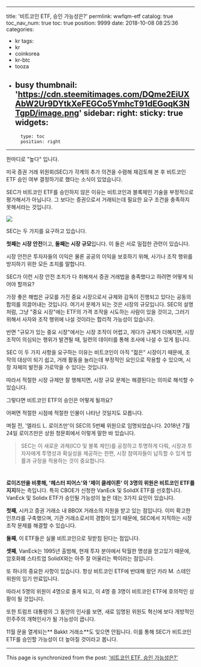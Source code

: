 
---
title: '비트코인 ETF, 승인 가능성은?'
permlink: wwfqm-etf
catalog: true
toc_nav_num: true
toc: true
position: 9999
date: 2018-10-08 08:25:36
categories:
- kr
tags:
- kr
- coinkorea
- kr-btc
- tooza
- busy
thumbnail: 'https://cdn.steemitimages.com/DQme2EiUXAbW2Ur9DYtkXeFEGCo5YmhcT91dEGoqK3NTgpD/image.png'
sidebar:
    right:
        sticky: true
widgets:
    -
        type: toc
        position: right
---


한마디로 "높다" 입니다.

미국 증권 거래 위원회(SEC)가 각계의 추가 의견을 수렴해 재검토해 본 후 비트코인 ETF 승인 여부 결정하기로 했다는 소식이 있었습니다.

SEC가 비트코인 ETF를 승인하지 않은 이유는 비트코인과 블록체인 기술을 부정적으로 평가해서가 아닙니다. 그 보다는 증권으로서 거래되는데 필요한 요구 조건을 충족하지 못해서라는 것입니다. 

![](https://cdn.steemitimages.com/DQme2EiUXAbW2Ur9DYtkXeFEGCo5YmhcT91dEGoqK3NTgpD/image.png)

SEC는 두 가지를 요구하고 있습니다.

**첫째는 시장 안전**이고, **둘째는 시장 규모**입니다. 이 둘은 서로 밀접한 관련이 있습니다.

시장 안전은 투자자들의 이익은 물론 공공의 이익을 보호하기 위해, 사기나 조작 행위를 방지하기 위한 모든 조치를 말합니다.

SEC가 이런 시장 안전 조치가 다 취해져서 증권 거래법을 충족했다고 하려면 어떻게 되어야 할까요?

가장 좋은 해법은 규모를 가진 중요 시장으로서 규제와 감독이 진행되고 있다는 공동의 합의를 의끌어내는 것입니다. 여기서 문제가 되는 것은 시장의 규모입니다. SEC의 설명처럼, 그냥 "중요 시장"에는 ETF의 가격 조작을 시도하는 사람이 있을 것이고, 그러기 위해서 사자와 조작 행위에 나설 것이라는 합리적 가능성이 있습니다. 

반면  "규모가 있는 중요 시장"에서는 시장 조작이 어렵고, 게다가 규제가 더해지면, 시장 조작이 의심되는 행위가 발견될 때, 일련의 데이터를 통해 조사에 나설 수 있게 됩니다.

SEC 이 두 가지 사항을 요구하는 이유는 비트코인이 아직 "젊은" 시장이기 때문에, 조작의 대상이 되기 쉽고, 거래 활동을 늘리는데 부정적인 요인으로 작용할 수 있으며, 시장 자체의 발전을 가로막을 수 있다는 것입니다.

따라서 적절한 시장 규제만 잘 행해지면, 시장 규모 문제는 해결된다는 의미로 해석할 수 있습니다.

그렇다면 비트코인 ETF의 승인은 어떻게 될까요?

어쩌면 적절한 시점에 적절한 인물이 나타난 것일지도 모릅니다.

며칠 전, '엘라드 L. 로이즈만'이 SEC의 5번째 위원으로 임명되었습니다. 2018년 7월 24일 로이즈만은 상원 청문회에서 이렇게 말한 바 있습니다.

>SEC는 이 새로운 과제(ICO 및 블록 체인)를 공정하고 투명하게 다뤄, 시장과 투자자에게 투명성과 확실성을 제공하는 한편, 시장 참여자들이 납득할 수 있게 법률과 규정을 적용하는 것이 중요합니다.
#
**로이즈만을 비롯해, '헤스터 피어스'와 '제이 클레이튼' 이 3명의 위원은 비트코인 ETF를 지지**하는 측입니다. 특히 CBOE가 신청한 VanEck 및 SolidX ETF를 선호합니다.  VanEck 및 Solidx ETF가 승인될 가능성이 높은 데는 3가지 요인이 있습니다.

**첫째**, 시카고 증권 거래소 내 BBOX 거래소의 지원을 받고 있는 점입니다. 이미 확고한 인프라를 구축했으며, 기관 거래소로서의 경험이 있기 때문에, SEC에서 지적하는 시장 조작 문제를 해결할 수 있습니다. 

**둘째**, 이 ETF들은 실물 비트코인으로 뒷받침 된다는 점입니다.

**셋째**, VanEck는 1995년 출범해, 현재 투자 분야에서 탁월한 명성을 얻고있기 때문에, 암호화폐 스타트업 SolidX와는 아주 잘 어울리는 짝이라는 점입니다.

또 하나의 중요한 사항이 있습니다. 항상 비트코인 ETF에 반대해 왔던 카라 M. 스테인 위원의 임기 만료입니다. 

따라서 5명의 위원이 4명으로 줄게 되고, 이 4명 중 3명이 비트코인 ETF에 호의적인 상황이 될 것입니다. 

또한 트럼프 대통령의 그 동안의 인사를 보면, 새로 임명된 위원도 혁신에 보다 개방적인 민주주의 개혁인사가 될 가능성이 큽니다. 

11월 문을 열게되는** Bakkt 거래소**도 잊으면 안됩니다. 이를 통해 SEC가 비트코인 ETF를 승인할 가능성이 더 높아질 것이라고 봅니다.

- - -

This page is synchronized from the post: ['비트코인 ETF, 승인 가능성은?'](https://steemit.com/@pius.pius/wwfqm-etf)
